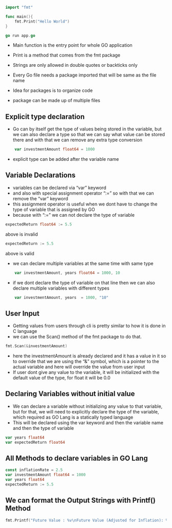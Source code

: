 ```go
import "fmt"

func main(){
	fmt.Print("Hello World")
}
```

```go
go run app.go
```

- Main function is the entry point for whole GO application
- Print is a method that comes from the fmt package
- Strings are only allowed in double quotes or backticks only
- Every Go file needs a package imported that will be same as the file name

- Idea for packages is to organize code
- package can be made up of multiple files

## Explicit type declaration

- Go can by itself get the type of values being stored in the variable, but we can also declare a type so that we can say what value can be stored there and with that we can remove any extra type conversion

```go
	var investmentAmount float64 = 1000
```

- explicit type can be added after the variable name

## Variable Declarations

- variables can be declared via “var” keyword
- and also with special assignment operator “:=” so with that we can remove the “var” keyword
- this assignment operator is useful when we dont have to change the type of variable that is assigned by GO
- because with “:=” we can not declare the type of variable

```go
expectedReturn float64 := 5.5
```

above is invalid

```go
expectedReturn := 5.5
```

above is valid

- we can declare multiple variables at the same time with same type

```go
	var investmentAmount, years float64 = 1000, 10
```

- if we dont declare the type of variable on that line then we can also declare multiple variables with different types

```go
	var investmentAmount, years  = 1000, "10"
```

## User Input

- Getting values from users through cli is pretty similar to how it is done in C language
- we can use the Scan() method of the fmt package to do that.

```go
fmt.Scan(&investmentAmount)
```

- here the investmentAmount is already declared and it has a value in it so to override that we are using the “&” symbol, which is a pointer to the actual variable and here will override the value from user input
- If user dont give any value to the variable, it will be initialized with the default value of the type, for float it will be 0.0

## Declaring Variables without initial value

- We can declare a variable without initializing any value to that variable, but for that, we will need to explicitly declare the type of the variable, which required as GO Lang is a statically typed language
- This will be declared using the var keyword and then the variable name and then the type of variable

```go
var years float64
var expectedReturn float64
```

## All Methods to declare variables in GO Lang

```go
const inflationRate = 2.5
var investmentAmount float64 = 1000
var years float64
expectedReturn := 5.5
```

## We can format the Output Strings with Printf() Method

```go
fmt.Printf("Future Value : %v\nFuture Value (Adjusted for Inflation): %v", futureValue, futureRealValue)
```
